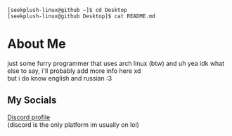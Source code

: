 `[seekplush-linux@github ~]$ cd Desktop`\
`[seekplush-linux@github Desktop]$ cat README.md`

# About Me
just some furry programmer that uses arch linux (btw) and uh yea idk what else to say, i'll probably add more info here xd\
but i do know english and russian :3

## My Socials
[Discord profile](https://discord.com/users/728655009759363191)\
(discord is the only platform im usually on lol)
